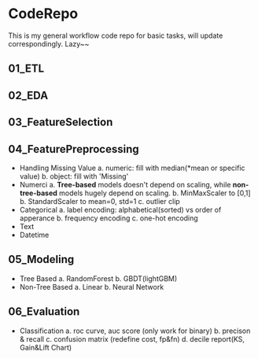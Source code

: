# CodeRepo

This is my general workflow code repo for basic tasks, will update correspondingly. Lazy~~

## 01_ETL
## 02_EDA
## 03_FeatureSelection

## 04_FeaturePreprocessing
+ Handling Missing Value
  a. numeric: fill  with median(*mean or specific value)
  b. object: fill with 'Missing'
+ Numerci
  a. **Tree-based** models doesn't depend on scaling, while **non-tree-based** models hugely depend on scaling.
  b. MinMaxScaler to [0,1]
  b. StandardScaler to mean=0, std=1
  c. outlier clip
+ Categorical
  a. label encoding: alphabetical(sorted) vs order of apperance
  b. frequency encoding
  c. one-hot encoding
+ Text
+ Datetime

## 05_Modeling
+ Tree Based
  a. RandomForest
  b. GBDT(lightGBM)
+ Non-Tree Based
  a. Linear
  b. Neural Network
  
## 06_Evaluation
+ Classification 
  a. roc curve, auc score (only work for binary)
  b. precison & recall
  c. confusion matrix (redefine cost, fp&fn)
  d. decile report(KS, Gain&Lift Chart)
